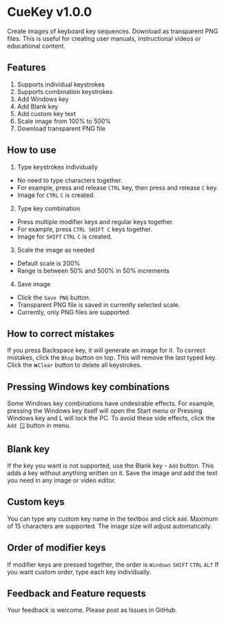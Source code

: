 # CueKey v1.0.0

Create images of keyboard key sequences. Download as transparent PNG files.
This is useful for creating user manuals, instructional videos or educational content.

## Features
1. Supports individual keystrokes 
2. Supports combination keystrokes
3. Add Windows key
4. Add Blank key
5. Add custom key text
6. Scale image from 100% to 500%
7. Download transparent PNG file

## How to use 
1. Type keystrokes individually
  * No need to type characters together.
  * For example, press and release `CTRL` key, then press and release `C` key.
  * Image for `CTRL` `C` is created.
2. Type key combination
  * Press multiple modifier keys and regular keys together.
  * For example, press `CTRL SHIFT C` keys together.
  * Image for `SHIFT` `CTRL` `C` is created.
3. Scale the image as needed
  * Default scale is 200%
  * Range is between 50% and 500% in 50% increments
4. Save image
  * Click the `Save PNG` button.
  * Transparent PNG file is saved in currently selected scale.
  * Currently, only PNG files are supported.

## How to correct mistakes
If you press Backspace key, it will generate an image for it.
To correct mistakes, click the `Bksp` button on top. 
This will remove the last typed key.
Click the `❌Clear` button to delete all keystrokes.

## Pressing Windows key combinations
Some Windows key combinations have undesirable effects. 
For example, pressing the Windows key itself will open the Start menu or Pressing Windows key and L will lock the PC.
To avoid these side effects, click the `Add 🪟` button in menu.

## Blank key
If the key you want is not supported, use the Blank key - `Add` button.
This adds a key without anything written on it.
Save the image and add the text you need in any image or video editor.

## Custom keys
You can type any custom key name in the textbox and click `Add`.
Maximum of 15 characters are supported.
The image size will adjust automatically.

## Order of modifier keys
If modifier keys are pressed together, the order is `Windows` `SHIFT` `CTRL` `ALT`
If you want custom order, type each key individually.

## Feedback and Feature requests
Your feedback is welcome. Please post as Issues in GitHub.

